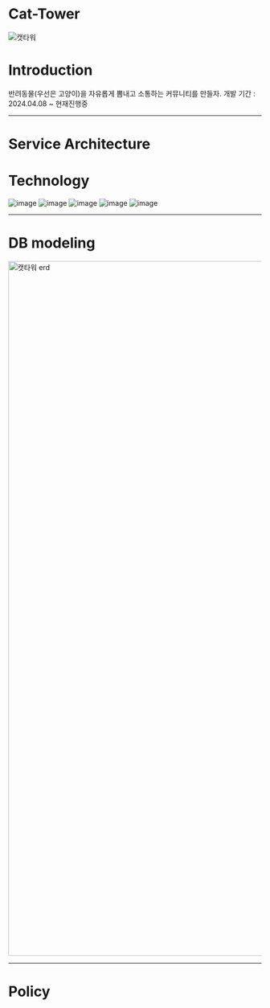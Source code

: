 # Cat-Tower
![캣타워](https://github.com/He-is-A-Pirate/Cat-Tower/assets/120659405/b44fc008-1768-4401-9485-6bc6406db6e1)


# Introduction

반려동물(우선은 고양이)을 자유롭게 뽐내고 소통하는 커뮤니티를 만들자. 
개발 기간 : 2024.04.08 ~ 현재진행중

---
# Service Architecture






# Technology
![image](https://github.com/cwc-moamoa/moamoa/assets/149165093/b4e80e98-1e41-4017-82db-62c0e979b3ce)
![image](https://github.com/cwc-moamoa/moamoa/assets/149165093/147768a3-2363-4e36-9da3-172c958cdadc)
![image](https://github.com/cwc-moamoa/moamoa/assets/149165093/b0635d06-9c88-415b-93c4-9e8279c813c1)
![image](https://github.com/cwc-moamoa/moamoa/assets/149165093/f335bc87-c354-4662-9c0f-9d1b27d943e1)
![image](https://github.com/cwc-moamoa/moamoa/assets/149165093/ec44aa65-c9d0-40f3-8565-7ee8abea021e)













---
# DB modeling

<img width="1383" alt="캣타워 erd" src="https://github.com/He-is-A-Pirate/Cat-Tower/assets/120659405/9d31fc5c-233b-45f6-b4f0-af7650d0cc0b">



---

# Policy
